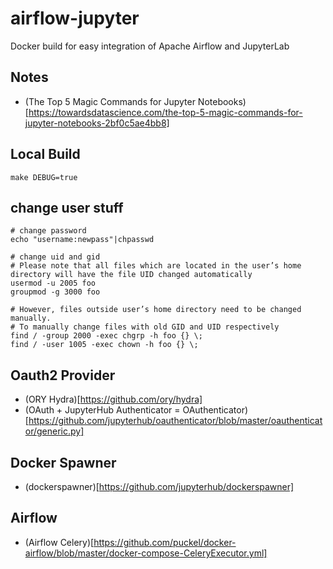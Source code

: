 # airflow-jupyter
Docker build for easy integration of Apache Airflow and JupyterLab

## Notes

* (The Top 5 Magic Commands for Jupyter Notebooks)[https://towardsdatascience.com/the-top-5-magic-commands-for-jupyter-notebooks-2bf0c5ae4bb8]

## Local Build
```
make DEBUG=true
```
## change user stuff
```
# change password
echo "username:newpass"|chpasswd

# change uid and gid
# Please note that all files which are located in the user’s home directory will have the file UID changed automatically
usermod -u 2005 foo
groupmod -g 3000 foo

# However, files outside user’s home directory need to be changed manually.
# To manually change files with old GID and UID respectively
find / -group 2000 -exec chgrp -h foo {} \;
find / -user 1005 -exec chown -h foo {} \;
```

## Oauth2 Provider
* (ORY Hydra)[https://github.com/ory/hydra]
* (OAuth + JupyterHub Authenticator = OAuthenticator)[https://github.com/jupyterhub/oauthenticator/blob/master/oauthenticator/generic.py]

## Docker Spawner
* (dockerspawner)[https://github.com/jupyterhub/dockerspawner]

## Airflow
* (Airflow Celery)[https://github.com/puckel/docker-airflow/blob/master/docker-compose-CeleryExecutor.yml]
